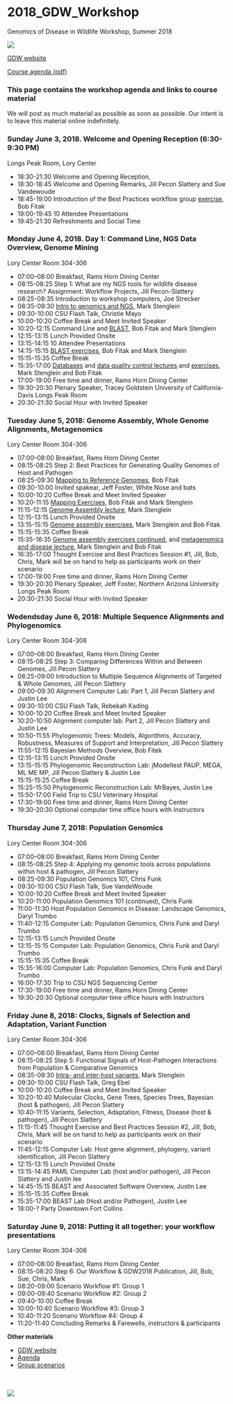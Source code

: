 # 2018_GDW_Workshop
Genomics of Disease in Wildlife Workshop, Summer 2018

<img src="http://gdwworkshop.colostate.edu/media/sites/131/2016/11/GDW.png">

[GDW website](https://gdwworkshop.colostate.edu/)


[Course agenda (pdf)](./GDW2018_Agenda.pdf)

### This page contains the workshop agenda and links to course material 

We will post as much material as possible as soon as possible.  Our intent is to leave this material online indefinitely.

### Sunday June 3, 2018. Welcome and Opening Reception (6:30-9:30 PM) 
Longs Peak Room, Lory Center

 * 18:30-21:30  Welcome and Opening Reception,  
 * 18:30-18:45  Welcome and Opening Remarks, Jill Pecon Slattery and Sue Vandewoude 
 * 18:45-19:00  Introduction of the Best Practices workflow group [exercise](./GDW_2018_scenarios.pdf), Bob Fitak 
 * 19:00-19:45  10 Attendee Presentations
 * 19:45-21:30  Refreshments and Social Time

### Monday June 4, 2018. Day 1: Command Line, NGS Data Overview, Genome Mining
Lory Center Room 304-306

 * 07:00–08:00  Breakfast, Rams Horn Dining Center
 * 08:15-08:25  Step 1: What are my NGS tools for wildlife disease research?  Assignment: Workflow Projects, Jill Pecon-Slattery 
 * 08:25-08:35  Introduction to workshop computers, Joe Strecker
 * 08:35-09:30  [Intro to genomics and NGS](./lectures/Stenglein_introduction_to_genomics_and_sequencing_lecture.pdf), Mark Stenglein 
 * 09:30-10:00  CSU Flash Talk, Christie Mayo
 * 10:00-10:20  Coffee Break and Meet Invited Speaker
 * 10:20-12:15  Command Line and [BLAST](./lectures/Fitak_GWD2017_Blast.pdf), Bob Fitak and Mark Stenglein    
 * 12:15-13:15  Lunch Provided Onsite
 * 13:15-14:15  10 Attendee Presentations
 * 14:15-15:15  [BLAST exercises](./exercises/Blast_exercise.md), Bob Fitak and Mark Stenglein    
 * 15:15-15:35  Coffee Break
 * 15:35-17:00  [Databases](./lectures/Stenglein_databases_lecture.pdf) and [data quality control lectures](./lectures/Fitak_GWD2017_NGS-QC.pdf) and [exercises](./exercises/download_exercise.md), Mark Stenglein and Bob Fitak
 * 17:00-19:00  Free time and dinner, Rams Horn Dining Center 
 * 19:30-20:30  Plenary Speaker, Tracey Goldstein University of California-Davis  Longs Peak Room 
 * 20:30-21:30  Social Hour with Invited Speaker

### Tuesday June 5, 2018: Genome Assembly, Whole Genome Alignments, Metagenomics
Lory Center Room 304-306

 * 07:00–08:00  Breakfast, Rams Horn Dining Center
 * 08:15-08:25  Step 2: Best Practices for Generating Quality Genomes of Host and Pathogen
 * 08:25-09:30  [Mapping to Reference Genomes](./lectures/Fitak_GWD2017_Mapping.pdf), Bob Fitak
 * 09:30-10:00  Invited spakear, Jeff Foster, White Nose and bats    
 * 10:00-10:20  Coffee Break and Meet Invited Speaker
 * 10:20-11:15  [Mapping Exercises](./exercises/mapping_assembly_exercise.md), Bob Fitak and Mark Stenglein    
 * 11:15-12:15  [Genome Assembly lecture](./lectures/Stenglein_de_novo_assembly_lecture.pdf), Mark Stenglein    
 * 12:15-13:15  Lunch Provided Onsite    
 * 13:15-15:15  [Genome assembly exercises](./exercises/mapping_assembly_exercise.md), Mark Stenglein and Bob Fitak    
 * 15:15-15:35  Coffee Break    
 * 15:35-16:35  [Genome assembly exercises continued](./exercises/mapping_assembly_exercise.md), and [metagenomics and disease lecture](./lectures/Stenglein_metagenomics_lecture.pdf), Mark Stenglein and Bob Fitak    
 * 16:35-17:00  Thought Exercise and Best Practices Session #1, Jill, Bob, Chris, Mark will be on hand to help as participants work on their scenario    
 * 17:00-19:00  Free time and dinner, Rams Horn Dining Center 
 * 19:30-20:30  Plenary Speaker, Jeff Foster, Northern Arizona University  Longs Peak Room 
 * 20:30-21:30  Social Hour with Invited Speaker    

### Wedendsday June 6, 2018: Multiple Sequence Alignments and Phylogenomics
Lory Center Room 304-306

 * 07:00–08:00  Breakfast, Rams Horn Dining Center
 * 08:15-08:25  Step 3: Comparing Differences Within and Between Genomes, Jill Pecon Slattery    
 * 08:25-09:00  Introduction to Multiple Sequence Alignments of Targeted & Whole Genomes, Jill Pecon Slattery    
 * 09:00-09:30  Alignment Computer Lab: Part 1, Jill Pecon Slattery and Justin Lee    
 * 09:30-10:00  CSU Flash Talk, Rebekah Kading    
 * 10:00-10:20  Coffee Break and Meet Invited Speaker
 * 10:20-10:50  Alignment computer lab: Part 2, Jill Pecon Slattery and Justin Lee    
 * 10:50-11:55  Phylogenomic Trees: Models, Algorithms, Accuracy, Robustness, Measures of Support and Interpretation, Jill Pecon Slattery    
 * 11:55-12:15  Bayesian Methods Overview, Bob Fitek    
 * 12:15-13:15  Lunch Provided Onsite    
 * 13:15-15:15  Phylogenomic Reconstruction Lab: jModeltest PAUP, MEGA, ML ME MP, Jill Pecon Slattery & Justin Lee    
 * 15:15-15:25  Coffee Break    
 * 15:25-15:50  Phylogenomic Reconstruction Lab: MrBayes, Justin Lee
 * 15:50-17:00  Field Trip to CSU Veterinary Hospital    
 * 17:30-19:00  Free time and dinner, Rams Horn Dining Center 
 * 19:30-20:30  Optional computer time office hours with Instructors

### Thursday June 7, 2018: Population Genomics
Lory Center Room 304-306

 * 07:00–08:00  Breakfast, Rams Horn Dining Center
 * 08:15-08:25  Step 4:  Applying my genomic tools across populations within host & pathogen, Jill Pecon Slattery    
 * 08:25-09:30  Population Genomics 101, Chris Funk
 * 09:30-10:00  CSU Flash Talk, Sue VandeWoude    
 * 10:00-10:20  Coffee Break and Meet Invited Speaker
 * 10:20-11:00  Population Genomics 101 (continued), Chris Funk    
 * 11:00-11:30  Host Population Genomics in Disease: Landscape Genomics, Daryl Trumbo    
 * 11:40-12:15  Computer Lab: Population Genomics, Chris Funk and Daryl Trumbo
 * 12:15-13:15  Lunch Provided Onsite    
 * 13:15-15:15  Computer Lab:  Population Genomics, Chris Funk and Daryl Trumbo    
 * 15:15-15:35  Coffee Break    
 * 15:35-16:00  Computer Lab: Population Genomics, Chris Funk and Daryl Trumbo    
 * 16:00-17:30  Trip to CSU NGS Sequencing Center
 * 17:30-19:00  Free time and dinner, Rams Horn Dining Center 
 * 19:30-20:30  Optional computer time office hours with Instructors

### Friday June 8, 2018: Clocks, Signals of Selection and Adaptation, Variant Function
Lory Center Room 304-306

 * 07:00–08:00  Breakfast, Rams Horn Dining Center
 * 08:15-08:25  Step 5: Functional Signals of Host-Pathogen Interactions from Population & Comparative Genomics 
 * 08:35-09:30  [Intra- and inter-host variants](./lectures/Stenglein_intrahost_variants.pdf), Mark Stenglein    
 * 09:30-10:00  CSU Flash Talk, Greg Ebel    
 * 10:00-10:20  Coffee Break and Meet Invited Speaker
 * 10:20-10:40  Molecular Clocks, Gene Trees, Species Trees, Bayesian (host & pathogen), Jill Pecon Slattery    
 * 10:40-11:15  Variants, Selection, Adaptation, Fitness, Disease (host & pathogen), Jill Pecon Slattery    
 * 11:15-11:45  Thought Exercise and Best Practices Session #2, Jill, Bob, Chris, Mark will be on hand to help as participants work on their scenario    
 * 11:45-12:15  Computer Lab: Host gene alignment, phylogeny, variant identification, Jill Pecon Slattery    
 * 12:15-13:15  Lunch Provided Onsite    
 * 13:15-14:45  PAML Computer Lab (host and/or pathogen), Jill Pecon Slattery and Justin lee    
 * 14:45-15:15  BEAST and Associated Software Overview, Justin Lee
 * 15:15-15:35  Coffee Break    
 * 15:35-17:00  BEAST Lab (Host and/or Pathogen), Justin Lee
 * 18:00-?      Party Downtown Fort Collins    

### Saturday June 9, 2018: Putting it all together: your workflow presentations
Lory Center Room 304-306

 * 07:00–08:00  Breakfast, Rams Horn Dining Center
 * 08:15-08:20  Step 6: Our Workflow & GDW2018 Publication, Jill, Bob, Sue, Chris, Mark
 * 08:20-09:00  Scenario Workflow #1: Group 1
 * 09:00-09:40  Scenario Workflow #2: Group 2 
 * 09:40-10:00  Coffee Break
 * 10:00-10:40  Scenario Workflow #3: Group 3
 * 10:40-11:20  Scenario Workflow #4: Group 4
 * 11:20-11:40  Concluding Remarks & Farewells, instructors & participants    




**Other materials**

* [GDW website](https://gdwworkshop.colostate.edu/)
* [Agenda](./GDW2018_Agenda.pdf)
* [Group scenarios](./GDW_2018_scenarios.pdf)





<br><br><img src="./images/gdw_panorama.jpg">
